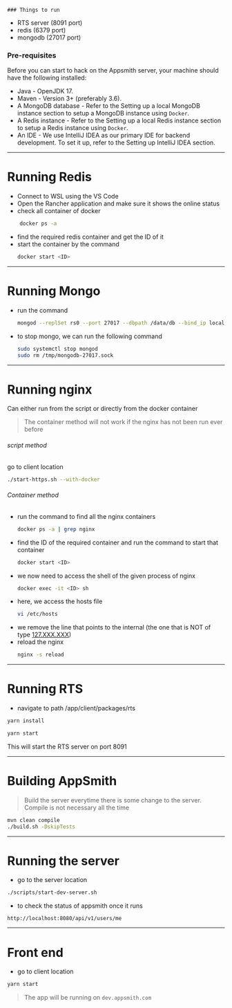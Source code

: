 	### Things to run
- RTS server (8091 port)
- redis (6379 port)
- mongodb (27017 port)

### **Pre-requisites**
Before you can start to hack on the Appsmith server, your machine should have the following installed:
- Java - OpenJDK 17.
- Maven - Version 3+ (preferably 3.6).
- A MongoDB database - Refer to the Setting up a local MongoDB instance section to setup a MongoDB instance using `Docker`.
- A Redis instance - Refer to the Setting up a local Redis instance section to setup a Redis instance using `Docker`.
- An IDE - We use IntelliJ IDEA as our primary IDE for backend development. To set it up, refer to the Setting up IntelliJ IDEA section.
---
# Running Redis

- Connect to WSL using the VS Code 
- Open the Rancher application and make sure it shows the online status
- check all container of docker
```bash
	docker ps -a
```
- find the required redis container and get the ID of it
- start the container by the command
    ```bash
    docker start <ID>
    ```
---
# Running Mongo
- run the command
    ```bash
    mongod --replSet rs0 --port 27017 --dbpath /data/db --bind_ip localhost
    ```
- to stop mongo, we can run the following command
    ```bash
    sudo systemctl stop mongod
    sudo rm /tmp/mongodb-27017.sock
    ```
---
# Running nginx

Can either run from the script or directly from the docker container
> The container method will not work if the nginx has not been run ever before

###### script method
go to client location
```bash
./start-https.sh --with-docker
```

###### Container method
- run the command to find all the nginx containers
    ```bash
    docker ps -a | grep nginx
    ```
- find the ID of the required container and run the command to start that container
    ```bash
    docker start <ID>
    ```
- we now need to access the shell of the given process of nginx
    ```bash
    docker exec -it <ID> sh
    ```
- here, we access the hosts file
    ```bash
    vi /etc/hosts
    ```
- we remove the line that points to the internal (the one that is NOT of type [127.XXX.XXX](http://127.XXX.XXX))
- reload the nginx
    ```bash
    nginx -s reload
    ```
---
# Running RTS
- navigate to path /app/client/packages/rts
```bash
yarn install

yarn start
```
This will start the RTS server on port 8091

---
# Building AppSmith
> Build the server everytime there is some change to the server.
> Compile is not necessary all the time
```bash
mvn clean compile
./build.sh -DskipTests
```

---
# Running the server
- go to the server location
```bash
./scripts/start-dev-server.sh
```
- to check the status of appsmith once it runs
```
http://localhost:8080/api/v1/users/me
```

---
# Front end
- go to client location
```bash
yarn start
```

> The app will be running on `dev.appsmith.com`